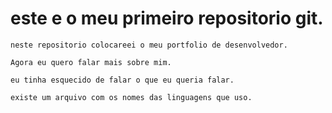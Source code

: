# este e o meu primeiro repositorio git.

    neste repositorio colocareei o meu portfolio de desenvolvedor.
    
    Agora eu quero falar mais sobre mim.

    eu tinha esquecido de falar o que eu queria falar.

    existe um arquivo com os nomes das linguagens que uso.